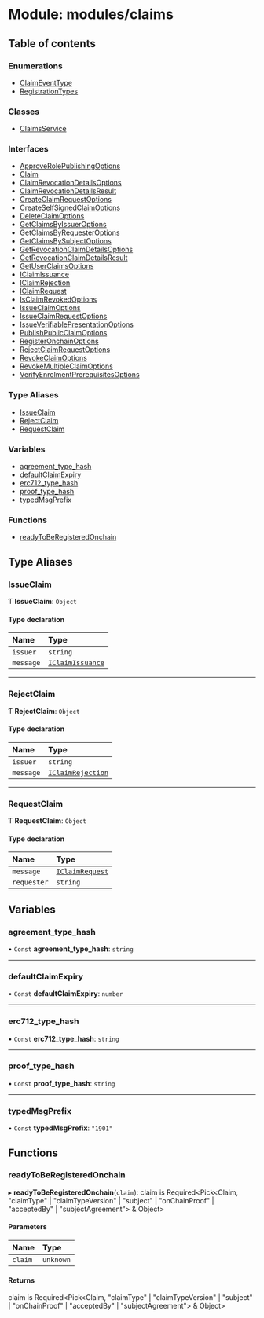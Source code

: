 # Module: modules/claims

## Table of contents

### Enumerations

- [ClaimEventType](../enums/modules_claims.ClaimEventType.md)
- [RegistrationTypes](../enums/modules_claims.RegistrationTypes.md)

### Classes

- [ClaimsService](../classes/modules_claims.ClaimsService.md)

### Interfaces

- [ApproveRolePublishingOptions](../interfaces/modules_claims.ApproveRolePublishingOptions.md)
- [Claim](../interfaces/modules_claims.Claim.md)
- [ClaimRevocationDetailsOptions](../interfaces/modules_claims.ClaimRevocationDetailsOptions.md)
- [ClaimRevocationDetailsResult](../interfaces/modules_claims.ClaimRevocationDetailsResult.md)
- [CreateClaimRequestOptions](../interfaces/modules_claims.CreateClaimRequestOptions.md)
- [CreateSelfSignedClaimOptions](../interfaces/modules_claims.CreateSelfSignedClaimOptions.md)
- [DeleteClaimOptions](../interfaces/modules_claims.DeleteClaimOptions.md)
- [GetClaimsByIssuerOptions](../interfaces/modules_claims.GetClaimsByIssuerOptions.md)
- [GetClaimsByRequesterOptions](../interfaces/modules_claims.GetClaimsByRequesterOptions.md)
- [GetClaimsBySubjectOptions](../interfaces/modules_claims.GetClaimsBySubjectOptions.md)
- [GetRevocationClaimDetailsOptions](../interfaces/modules_claims.GetRevocationClaimDetailsOptions.md)
- [GetRevocationClaimDetailsResult](../interfaces/modules_claims.GetRevocationClaimDetailsResult.md)
- [GetUserClaimsOptions](../interfaces/modules_claims.GetUserClaimsOptions.md)
- [IClaimIssuance](../interfaces/modules_claims.IClaimIssuance.md)
- [IClaimRejection](../interfaces/modules_claims.IClaimRejection.md)
- [IClaimRequest](../interfaces/modules_claims.IClaimRequest.md)
- [IsClaimRevokedOptions](../interfaces/modules_claims.IsClaimRevokedOptions.md)
- [IssueClaimOptions](../interfaces/modules_claims.IssueClaimOptions.md)
- [IssueClaimRequestOptions](../interfaces/modules_claims.IssueClaimRequestOptions.md)
- [IssueVerifiablePresentationOptions](../interfaces/modules_claims.IssueVerifiablePresentationOptions.md)
- [PublishPublicClaimOptions](../interfaces/modules_claims.PublishPublicClaimOptions.md)
- [RegisterOnchainOptions](../interfaces/modules_claims.RegisterOnchainOptions.md)
- [RejectClaimRequestOptions](../interfaces/modules_claims.RejectClaimRequestOptions.md)
- [RevokeClaimOptions](../interfaces/modules_claims.RevokeClaimOptions.md)
- [RevokeMultipleClaimOptions](../interfaces/modules_claims.RevokeMultipleClaimOptions.md)
- [VerifyEnrolmentPrerequisitesOptions](../interfaces/modules_claims.VerifyEnrolmentPrerequisitesOptions.md)

### Type Aliases

- [IssueClaim](modules_claims.md#issueclaim)
- [RejectClaim](modules_claims.md#rejectclaim)
- [RequestClaim](modules_claims.md#requestclaim)

### Variables

- [agreement\_type\_hash](modules_claims.md#agreement_type_hash)
- [defaultClaimExpiry](modules_claims.md#defaultclaimexpiry)
- [erc712\_type\_hash](modules_claims.md#erc712_type_hash)
- [proof\_type\_hash](modules_claims.md#proof_type_hash)
- [typedMsgPrefix](modules_claims.md#typedmsgprefix)

### Functions

- [readyToBeRegisteredOnchain](modules_claims.md#readytoberegisteredonchain)

## Type Aliases

### IssueClaim

Ƭ **IssueClaim**: `Object`

#### Type declaration

| Name | Type |
| :------ | :------ |
| `issuer` | `string` |
| `message` | [`IClaimIssuance`](../interfaces/modules_claims.IClaimIssuance.md) |

___

### RejectClaim

Ƭ **RejectClaim**: `Object`

#### Type declaration

| Name | Type |
| :------ | :------ |
| `issuer` | `string` |
| `message` | [`IClaimRejection`](../interfaces/modules_claims.IClaimRejection.md) |

___

### RequestClaim

Ƭ **RequestClaim**: `Object`

#### Type declaration

| Name | Type |
| :------ | :------ |
| `message` | [`IClaimRequest`](../interfaces/modules_claims.IClaimRequest.md) |
| `requester` | `string` |

## Variables

### agreement\_type\_hash

• `Const` **agreement\_type\_hash**: `string`

___

### defaultClaimExpiry

• `Const` **defaultClaimExpiry**: `number`

___

### erc712\_type\_hash

• `Const` **erc712\_type\_hash**: `string`

___

### proof\_type\_hash

• `Const` **proof\_type\_hash**: `string`

___

### typedMsgPrefix

• `Const` **typedMsgPrefix**: ``"1901"``

## Functions

### readyToBeRegisteredOnchain

▸ **readyToBeRegisteredOnchain**(`claim`): claim is Required<Pick<Claim, "claimType" \| "claimTypeVersion" \| "subject" \| "onChainProof" \| "acceptedBy" \| "subjectAgreement"\> & Object\>

#### Parameters

| Name | Type |
| :------ | :------ |
| `claim` | `unknown` |

#### Returns

claim is Required<Pick<Claim, "claimType" \| "claimTypeVersion" \| "subject" \| "onChainProof" \| "acceptedBy" \| "subjectAgreement"\> & Object\>
